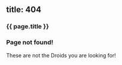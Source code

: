 title: 404
---

### {{ page.title }}

### Page not found!

These are not the Droids you are looking for!